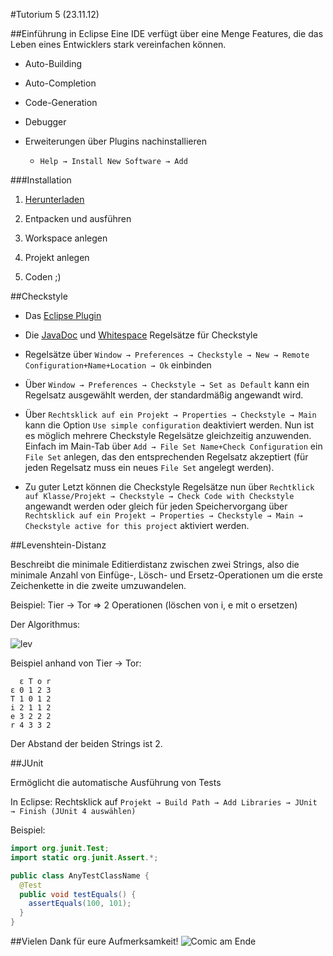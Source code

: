 #Tutorium 5 (23.11.12)

##Einführung in Eclipse
Eine IDE verfügt über eine Menge Features, die das Leben eines Entwicklers stark vereinfachen können.

- Auto-Building

- Auto-Completion

- Code-Generation

- Debugger

- Erweiterungen über Plugins nachinstallieren
  - `Help → Install New Software → Add`
 
###Installation

1. [Herunterladen](http://www.eclipse.org/downloads/)

2. Entpacken und ausführen

3. Workspace anlegen

4. Projekt anlegen

5. Coden ;)

##Checkstyle

- Das [Eclipse Plugin](http://eclipse-cs.sf.net/update/)

- Die [JavaDoc](http://baldur.iti.uka.de/programmieren/javadoc-checks.xml) und [Whitespace](http://baldur.iti.uka.de/programmieren/whitespace-checks.xml) Regelsätze für Checkstyle
 - Regelsätze über `Window → Preferences → Checkstyle → New → Remote Configuration+Name+Location → Ok` einbinden
 - Über `Window → Preferences → Checkstyle → Set as Default` kann ein Regelsatz ausgewählt werden, der standardmäßig angewandt wird.
 - Über `Rechtsklick auf ein Projekt → Properties → Checkstyle → Main` kann die Option `Use simple configuration` deaktiviert werden. Nun ist es möglich mehrere Checkstyle Regelsätze gleichzeitig anzuwenden. Einfach im Main-Tab über `Add → File Set Name+Check Configuration` ein `File Set` anlegen, das den entsprechenden Regelsatz akzeptiert (für jeden Regelsatz muss ein neues `File Set` angelegt werden).
 - Zu guter Letzt können die Checkstyle Regelsätze nun über `Rechtklick auf Klasse/Projekt → Checkstyle → Check Code with Checkstyle` angewandt werden oder gleich für jeden Speichervorgang über `Rechtsklick auf ein Projekt → Properties → Checkstyle → Main → Checkstyle active for this project` aktiviert werden.

##Levenshtein-Distanz

Beschreibt die minimale Editierdistanz zwischen zwei Strings, also die minimale Anzahl von Einfüge-, Lösch- und Ersetz-Operationen um die erste Zeichenkette in die zweite umzuwandelen.

Beispiel: Tier → Tor ⇒ 2 Operationen (löschen von i, e mit o ersetzen)

Der Algorithmus:

![lev](http://cloud.github.com/downloads/sschaef/kit-tut/lev_1.png)

Beispiel anhand von Tier -> Tor:

```
  ε T o r
ε 0 1 2 3
T 1 0 1 2
i 2 1 1 2
e 3 2 2 2
r 4 3 3 2
```

Der Abstand der beiden Strings ist 2.

##JUnit

Ermöglicht die automatische Ausführung von Tests

In Eclipse: Rechtsklick auf `Projekt → Build Path → Add Libraries → JUnit → Finish (JUnit 4 auswählen)`

Beispiel:

```java
import org.junit.Test;
import static org.junit.Assert.*;

public class AnyTestClassName {
  @Test
  public void testEquals() {
    assertEquals(100, 101);
  }
}
```

##Vielen Dank für eure Aufmerksamkeit!
![Comic am Ende](http://www.sandraandwoo.com/woode/comics/2012-11-19-0430-softwareentwicklung-jetzt-mit-katzen.png)
